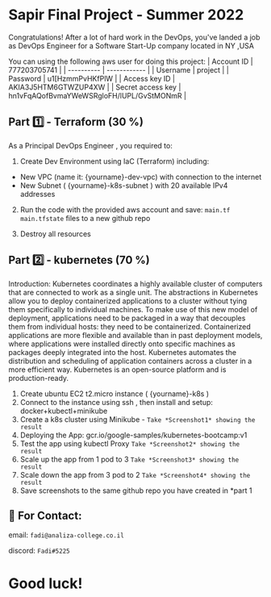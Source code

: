 # Sapir Final Project - Summer 2022

Congratulations! After a lot of hard work in the DevOps, you've landed a job as DevOps Engineer for a
Software Start-Up company located in NY ,USA

You can using the following aws user for doing this project:
| Account ID | 777203705741 |
| ---------- | ------------ |
| Username   | project      |
| Password   | u1[HzmmPvHKfPlW |
| Access key ID | AKIA3J5HTM6GTWZUP4XW |
| Secret access key | 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 |


## Part 1️⃣ - Terraform (30 %)

As a Principal DevOps Engineer , you required to:
1. Create Dev Environment using IaC (Terraform) including:
 - New VPC (name it: {yourname}-dev-vpc) with connection to the internet
 - New Subnet ( {yourname}-k8s-subnet ) with 20 available IPv4 addresses

2. Run the code with the provided aws account and save:
`main.tf`
`main.tfstate`
files to a new github repo
  
3. Destroy all resources

## Part 2️⃣ - kubernetes (70 %)

Introduction:
Kubernetes coordinates a highly available cluster of computers that are connected to work as a single unit. The abstractions in Kubernetes allow you to deploy containerized applications to a cluster without tying them specifically to individual machines. To make use of this new model of deployment, applications need to be packaged in a way that decouples them from individual hosts: they need to be containerized. Containerized applications are more flexible and available than in past deployment models, where applications were installed directly onto specific machines as packages deeply integrated into the host. Kubernetes automates the distribution and scheduling of application containers across a cluster in a more efficient way. Kubernetes is an open-source platform and is production-ready.


1. Create ubuntu EC2 t2.micro instance ( {yourname}-k8s )
2. Connect to the instance using ssh , then install and setup: docker+kubectl+minikube
3. Create a k8s cluster using Minikube - `Take *Screenshot1* showing the result`
4. Deploying the App: gcr.io/google-samples/kubernetes-bootcamp:v1 
5. Test the app using kubectl Proxy `Take *Screenshot2* showing the result`
6. Scale up the app from 1 pod to 3 `Take *Screenshot3* showing the result`
7. Scale down the app from 3 pod to 2 `Take *Screenshot4* showing the result`
8. Save screenshots to the same github repo you have created in *part 1 














## 📧 For Contact:

email: `fadi@analiza-college.co.il`

discord: `Fadi#5225`


# Good luck!




